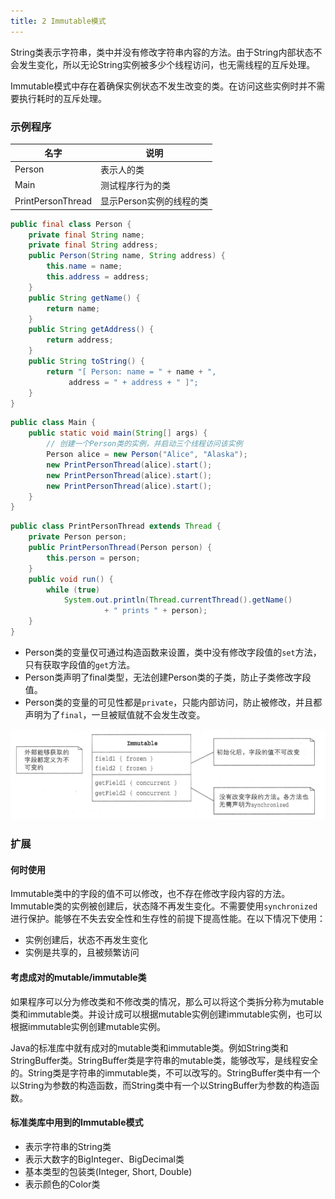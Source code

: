 ```yaml
---
title: 2 Immutable模式
---
```


String类表示字符串，类中并没有修改字符串内容的方法。由于String内部状态不会发生变化，所以无论String实例被多少个线程访问，也无需线程的互斥处理。

Immutable模式中存在着确保实例状态不发生改变的类。在访问这些实例时并不需要执行耗时的互斥处理。

### 示例程序

| 名字 | 说明 |
| --- | --- |
| Person | 表示人的类 |
| Main |	 测试程序行为的类 |
| PrintPersonThread | 显示Person实例的线程的类 |

```Java tab="Person"
public final class Person {
    private final String name;
    private final String address;
    public Person(String name, String address) {
        this.name = name;
        this.address = address;
    }
    public String getName() {
        return name;
    }
    public String getAddress() {
        return address;
    }
    public String toString() {
        return "[ Person: name = " + name + ",
             address = " + address + " ]";
    }
}
```

```Java tab="Main"
public class Main {
    public static void main(String[] args) {
        // 创建一个Person类的实例，并启动三个线程访问该实例
        Person alice = new Person("Alice", "Alaska");
        new PrintPersonThread(alice).start();
        new PrintPersonThread(alice).start();
        new PrintPersonThread(alice).start();
    }
}
```



```Java tab="PrintPersonThread"
public class PrintPersonThread extends Thread {
    private Person person;
    public PrintPersonThread(Person person) {
        this.person = person;
    }
    public void run() {
        while (true)
            System.out.println(Thread.currentThread().getName()
                     + " prints " + person);
    }
}
```


* Person类的变量仅可通过构造函数来设置，类中没有修改字段值的`set`方法，只有获取字段值的`get`方法。
* Person类声明了final类型，无法创建Person类的子类，防止子类修改字段值。
* Person类的变量的可见性都是`private`，只能内部访问，防止被修改，并且都声明为了`final`，一旦被赋值就不会发生改变。


![Immutable_Pattern_UM](figures/Immutable_Pattern_UML.png)


### 扩展

#### 何时使用

Immutable类中的字段的值不可以修改，也不存在修改字段内容的方法。Immutable类的实例被创建后，状态降不再发生变化。不需要使用`synchronized`进行保护。能够在不失去安全性和生存性的前提下提高性能。在以下情况下使用：

* 实例创建后，状态不再发生变化
* 实例是共享的，且被频繁访问


#### 考虑成对的mutable/immutable类

如果程序可以分为修改类和不修改类的情况，那么可以将这个类拆分称为mutable类和immutable类。并设计成可以根据mutable实例创建immutable实例，也可以根据immutable实例创建mutable实例。

Java的标准库中就有成对的mutable类和immutable类。例如String类和StringBuffer类。StringBuffer类是字符串的mutable类，能够改写，是线程安全的。String类是字符串的immutable类，不可以改写的。StringBuffer类中有一个以String为参数的构造函数，而String类中有一个以StringBuffer为参数的构造函数。

#### 标准类库中用到的Immutable模式

* 表示字符串的String类
* 表示大数字的BigInteger、BigDecimal类
* 基本类型的包装类(Integer, Short, Double)
* 表示颜色的Color类